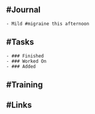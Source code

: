 ## #Journal
	- Mild #migraine this afternoon
## #Tasks
	- ### Finished
	- ### Worked On
	- ### Added
## #Training
## #Links